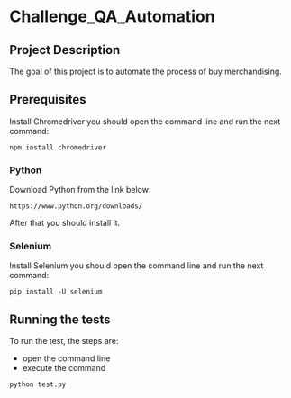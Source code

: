 # Challenge_QA_Automation
## Project Description
The goal of this project is to automate the process of buy merchandising.
## Prerequisites
Install Chromedriver you should open the command line and run the next command:
```
npm install chromedriver
```
### Python
Download Python from the link below:
```
https://www.python.org/downloads/
```
After that you should install it.
### Selenium
Install Selenium you should open the command line and run the next command:
```
pip install -U selenium
```
##
## Running the tests
To run the test, the steps are:
* open the command line
* execute the command
```
python test.py
```
